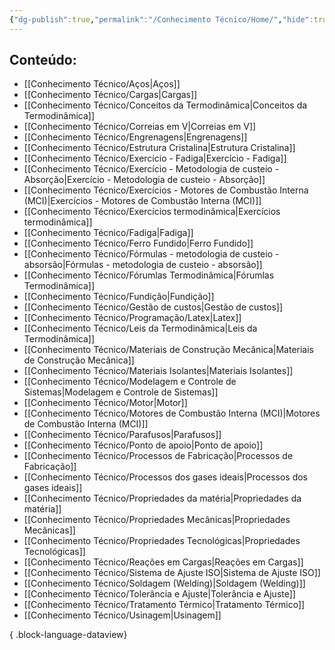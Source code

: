 ```yaml
---
{"dg-publish":true,"permalink":"/Conhecimento Técnico/Home/","hide":true,"hideInGraph":true,"tags":["gardenEntry"],"dgShowBacklinks":false,"created":"","updated":""}
---
```


## Conteúdo:
- [[Conhecimento Técnico/Aços\|Aços]]
- [[Conhecimento Técnico/Cargas\|Cargas]]
- [[Conhecimento Técnico/Conceitos da Termodinâmica\|Conceitos da Termodinâmica]]
- [[Conhecimento Técnico/Correias em V\|Correias em V]]
- [[Conhecimento Técnico/Engrenagens\|Engrenagens]]
- [[Conhecimento Técnico/Estrutura Cristalina\|Estrutura Cristalina]]
- [[Conhecimento Técnico/Exercício - Fadiga\|Exercício - Fadiga]]
- [[Conhecimento Técnico/Exercício - Metodologia de custeio - Absorção\|Exercício - Metodologia de custeio - Absorção]]
- [[Conhecimento Técnico/Exercícios - Motores de Combustão Interna (MCI)\|Exercícios - Motores de Combustão Interna (MCI)]]
- [[Conhecimento Técnico/Exercícios termodinâmica\|Exercícios termodinâmica]]
- [[Conhecimento Técnico/Fadiga\|Fadiga]]
- [[Conhecimento Técnico/Ferro Fundido\|Ferro Fundido]]
- [[Conhecimento Técnico/Fórmulas - metodologia de custeio - absorsão\|Fórmulas - metodologia de custeio - absorsão]]
- [[Conhecimento Técnico/Fórumlas Termodinâmica\|Fórumlas Termodinâmica]]
- [[Conhecimento Técnico/Fundição\|Fundição]]
- [[Conhecimento Técnico/Gestão de custos\|Gestão de custos]]
- [[Conhecimento Técnico/Programação/Latex\|Latex]]
- [[Conhecimento Técnico/Leis da Termodinâmica\|Leis da Termodinâmica]]
- [[Conhecimento Técnico/Materiais de Construção Mecânica\|Materiais de Construção Mecânica]]
- [[Conhecimento Técnico/Materiais Isolantes\|Materiais Isolantes]]
- [[Conhecimento Técnico/Modelagem e Controle de Sistemas\|Modelagem e Controle de Sistemas]]
- [[Conhecimento Técnico/Motor\|Motor]]
- [[Conhecimento Técnico/Motores de Combustão Interna (MCI)\|Motores de Combustão Interna (MCI)]]
- [[Conhecimento Técnico/Parafusos\|Parafusos]]
- [[Conhecimento Técnico/Ponto de apoio\|Ponto de apoio]]
- [[Conhecimento Técnico/Processos de Fabricação\|Processos de Fabricação]]
- [[Conhecimento Técnico/Processos dos gases ideais\|Processos dos gases ideais]]
- [[Conhecimento Técnico/Propriedades da matéria\|Propriedades da matéria]]
- [[Conhecimento Técnico/Propriedades Mecânicas\|Propriedades Mecânicas]]
- [[Conhecimento Técnico/Propriedades Tecnológicas\|Propriedades Tecnológicas]]
- [[Conhecimento Técnico/Reações em Cargas\|Reações em Cargas]]
- [[Conhecimento Técnico/Sistema de Ajuste ISO\|Sistema de Ajuste ISO]]
- [[Conhecimento Técnico/Soldagem (Welding)\|Soldagem (Welding)]]
- [[Conhecimento Técnico/Tolerância e Ajuste\|Tolerância e Ajuste]]
- [[Conhecimento Técnico/Tratamento Térmico\|Tratamento Térmico]]
- [[Conhecimento Técnico/Usinagem\|Usinagem]]

{ .block-language-dataview}

